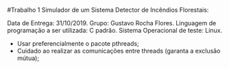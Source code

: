 #Trabalho 1
Simulador de um Sistema Detector de Incêndios
Florestais:
 
Data de Entrega: 31/10/2019.
Grupo: Gustavo Rocha Flores.
Linguagem de programação a ser utilizada: C padrão.
Sistema Operacional de teste: Linux.

- Usar preferencialmente o pacote pthreads;
- Cuidado ao realizar as comunicações entre threads (garanta a
exclusão mútua);

